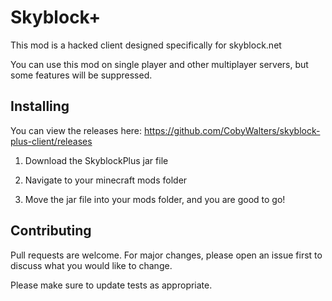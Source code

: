# Skyblock+
This mod is a hacked client designed specifically for skyblock.net

You can use this mod on single player and other multiplayer servers, but some features will be suppressed.

## Installing
You can view the releases here: https://github.com/CobyWalters/skyblock-plus-client/releases

1) Download the SkyblockPlus jar file

2) Navigate to your minecraft mods folder

3) Move the jar file into your mods folder, and you are good to go!

## Contributing
Pull requests are welcome. For major changes, please open an issue first to discuss what you would like to change.

Please make sure to update tests as appropriate.
